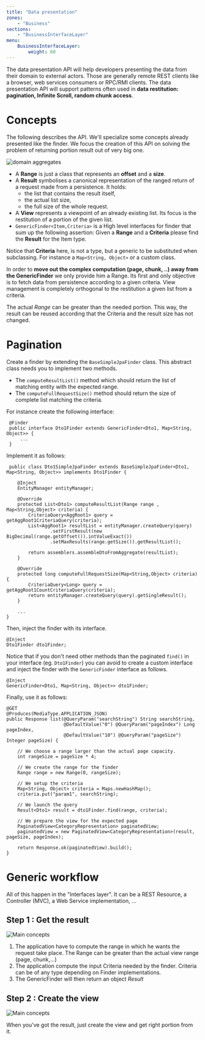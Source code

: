```yaml
---
title: "Data presentation"
zones:
    - "Business"
sections:
    - "BusinessInterfaceLayer"
menu:
    BusinessInterfaceLayer:
        weight: 60
---
```


The data presentation API will help developers presenting the data from their domain to external actors. Those are
generally remote REST clients like a browser, web services consumers or RPC/RMI clients. The data presentation API will 
support patterns often used in **data restitution: pagination, Infinite Scroll, random chunk access**.

# Concepts
The following describes the API. We'll specialize some concepts already presented like the finder.
We focus the creation of this API on solving the problem of returning portion result out of very big one.

![domain aggregates](/img/business/uml/interfaces-finder.svg)

- A **Range** is just a class that represents an **offset** and a **size**.
- A **Result** symbolises a canonical representation of the ranged return of a request made from a persistence. It holds:
    - the list that contains the result itself,
    - the actual list size,
    - the full size of the whole request.
- A **View** represents a viewpoint of an already existing list. Its focus is the restitution of a portion of the given
list.
- `GenericFinder<Item,Criteria>` is a High level interfaces for finder that sum up the following assertion: Given a
**Range** and a **Criteria** please find the **Result** for the Item type. 

<div class="callout callout-info">
Notice that <strong>Criteria</strong> here, is not a type, but a generic to be substituted when subclassing. For
instance a <code>Map&lt;String, Object&gt;</code> or a custom class.
</div>

In order to **move out the complex computation (page, chunk, ..) away from the GenericFinder** we only provide him a 
Range. Its first and only objective is to fetch data from persistence according to a given criteria. View management is 
completely orthogonal to the restitution a given list from a criteria.

The actual *Range* can be greater than the needed portion. This way, the result can be reused according that the Criteria 
and the result size has not changed. 

# Pagination

Create a finder by extending the `BaseSimpleJpaFinder` class. This abstract class needs you to implement two methods.

- The `computeResultList()` method which should return the list of matching entity with the expected range.
- The `computeFullRequestSize()` method should return the size of complete list matching the criteria.

For instance create the following interface:

     @Finder
     public interface Dto1Finder extends GenericFinder<Dto1, Map<String, Object>> {
         ...
     }

Implement it as follows:

     public class Dto1SimpleJpaFinder extends BaseSimpleJpaFinder<Dto1, Map<String, Object>> implements Dto1Finder {

        @Inject
        EntityManager entityManager;

        @Override
        protected List<Dto1> computeResultList(Range range , Map<String,Object> criteria) {
            CriteriaQuery<AggRoot1> query = getAggRoot1CriteriaQuery(criteria);
            List<AggRoot1> resultList = entityManager.createQuery(query)
                    .setFirstResult(new BigDecimal(range.getOffset()).intValueExact())
                    .setMaxResults(range.getSize()).getResultList();

            return assemblers.assembleDtoFromAggregate(resultList);
        }

        @Override
        protected long computeFullRequestSize(Map<String,Object> criteria) {
            CriteriaQuery<Long> query = getAggRoot1CountCriteriaQuery(criteria);
            return entityManager.createQuery(query).getSingleResult();
        }

        ...
    }

Then, inject the finder with its interface.

    @Inject
    Dto1Finder dto1Finder;

Notice that if you don't need other methods than the paginated `find()` in your interface (eg. `Dto1Finder`)
you can avoid to create a custom interface and inject the finder with the `GenericFinder` interface as follows.

    @Inject
    GenericFinder<Dto1, Map<String, Object>> dto1Finder;

Finally, use it as follows:

    @GET
    @Produces(MediaType.APPLICATION_JSON)
    public Response list(@QueryParam("searchString") String searchString,
                         @DefaultValue("0") @QueryParam("pageIndex") Long pageIndex,
                         @DefaultValue("10") @QueryParam("pageSize") Integer pageSize) {

        // We choose a range larger than the actual page capacity.
        int rangeSize = pageSize * 4;

        // We create the range for the finder
        Range range = new Range(0, rangeSize);

        // We setup the criteria
        Map<String, Object> criteria = Maps.newHashMap();
        criteria.put("param1", searchString);

        // We launch the query
        Result<Dto1> result = dto1Finder.find(range, criteria);

        // We prepare the view for the expected page
        PaginatedView<CategoryRepresentation> paginatedView;
        paginatedView = new PaginatedView<CategoryRepresentation>(result, pageSize, pageIndex);

        return Response.ok(paginatedView).build();
    }

# Generic workflow

All of this happen in the "Interfaces layer". It can be a REST Resource, a Controller (MVC), a Web Service 
implementation, ...

## Step 1 : Get the result

![Main concepts](/img/business/interfaces-api-step1.png)

1. The application have to compute the range in which he wants the request take place. The Range can be greater than 
the actual view range (page, chunk,...)
2. The application compute the input Criteria needed by the finder. Criteria can be of any type depending on Finder 
implementations.
3. The GenericFinder will then return an object *Result<Item>* 

## Step 2 : Create the view

![Main concepts](/img/business/interfaces-api-step2.png)

When you've got the result, just create the view and get right portion from it.

